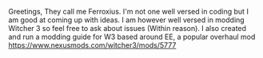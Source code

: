 Greetings,
They call me Ferroxius.
I'm not one well versed in coding but I am good at coming up with ideas.
I am however well versed in modding Witcher 3 so feel free to ask about issues (Within reason).
I also created and run a modding guide for W3 based around EE, a popular overhaul mod https://www.nexusmods.com/witcher3/mods/5777  
